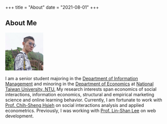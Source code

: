 +++
title = "About"
date = "2021-08-01"
+++

<!--
############### NOT USED
## About Me

I am Yu-Chieh Kuo, a student double major in the Department of Information Management and the 
Department of Mathematics at National Taiwan University, NTU.
Before I entered into NTU, I studied at Taipei Municipal ChienKuo High School, Taipei, Taiwan.

Currently I'm a college student, a part-time home tutor teaching many students, a project manager and a photographer.

## Interest

I have several interests, such as enjoying cuisines, reading, especially photography. 

I am a photojournalist, a documentary and portrait photographer, and I had been working for several
media such as [The Reporter](https://www.twreporter.org), [Running Biji](https://running.biji.co)  and [CKPC](https://www.facebook.com/CKPC.tw).
I pay a lot of attention to Taiwan social change issues and try to record them in the form of image, aiming to leave a record for contemporary Taiwan society for people caring about Taiwan
to see the change in every period.

I am also a home tutor/mentor for several elementary/junior high/senior high school students.
It's common for college students to work as a home tutor, and so do I. I put lots of effort
on teaching my student not only about courses knowledge, but also about their life, their attitude and other important things. Due to my effort, many students went to their dream school and
got good grades.

## Academic

My research interest concentrates on the field regarding the combination of technology and social science for social good, 
including Data Science, Economics, Information Management/Science and Social Computing, etc.
To improve my ability to do academic researchs, I am taking advanced courses such as Mathematics Analysic, Linear Algebra, 
Data Visualization, Microeconomics Theory and other graduate level courses. Selected courses are listed in my resume. **If you are interested in taking courses together, please contact me then we can
have a study group.**

## Others

Cuisine lover, LaTeX lover, Vim lover, Cat lover 
-->


## About Me

<img src = "/photo.jpg" width = "120" figure class = "avatar" />
<!--
{{< figure class="avatar" src="/photo.jpg" alt="photo">}}
-->

<!--<div style='text-align: justify; font-size: 16pt;'> -->
I am a senior student majoring in the [Department of Information Management](https://management.ntu.edu.tw/en/IM)
and minoring in the [Department of Economics](https://econ.ntu.edu.tw/?locale=en) 
at [National Taiwan University, NTU.](https://www.ntu.edu.tw/english/)
My research interests span economics of social interactions, 
information economics, structural and empirical marketing science and online learning behavior.
Currently, I am fortunate to work with [Prof. Chih-Sheng Hsieh](https://sites.google.com/site/chihshenghsieh/) 
on social interactions analysis and applied econometrics.
Previously, I was working with [Prof. Lin-Shan Lee](https://www.ee.ntu.edu.tw/profile1.php?teacher_id=901017)
on web development.

